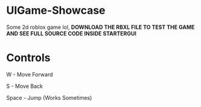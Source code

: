 # UIGame-Showcase
Some 2d roblox game lol, **DOWNLOAD THE RBXL FILE TO TEST THE GAME AND SEE FULL SOURCE CODE INSIDE STARTERGUI**

# Controls
W - Move Forward


S - Move Back


Space - Jump (Works Sometimes)
